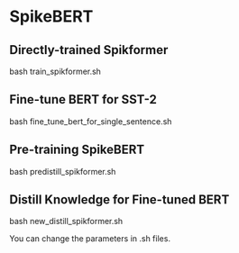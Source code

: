 # SpikeBERT

## Directly-trained Spikformer
bash train_spikformer.sh

## Fine-tune BERT for SST-2
bash fine_tune_bert_for_single_sentence.sh

## Pre-training SpikeBERT
bash predistill_spikformer.sh

## Distill Knowledge for Fine-tuned BERT
bash new_distill_spikformer.sh

You can change the parameters in .sh files.
